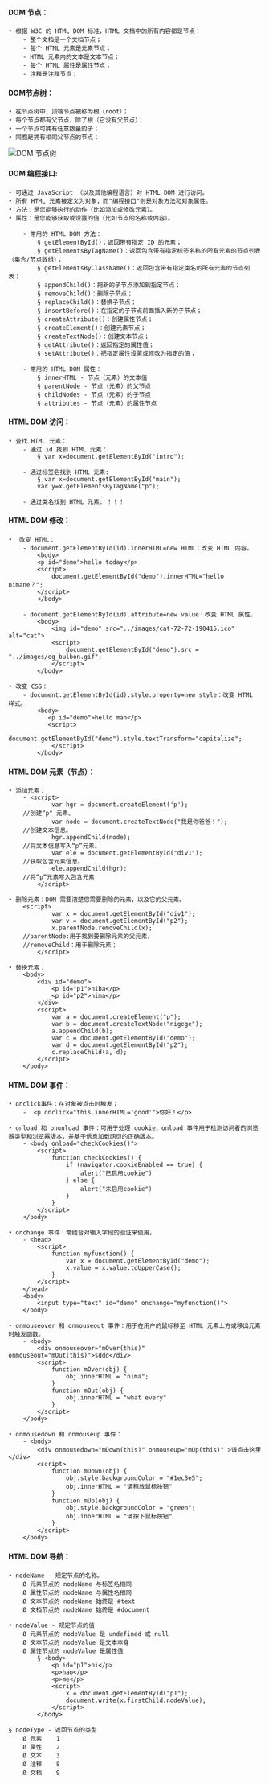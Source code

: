#### DOM 节点：
	• 根据 W3C 的 HTML DOM 标准，HTML 文档中的所有内容都是节点：
		- 整个文档是一个文档节点；
		- 每个 HTML 元素是元素节点；
		- HTML 元素内的文本是文本节点；
		- 每个 HTML 属性是属性节点；
		- 注释是注释节点；
		
#### DOM节点树：
	• 在节点树中，顶端节点被称为根（root）；
	• 每个节点都有父节点、除了根（它没有父节点）；
	• 一个节点可拥有任意数量的子；
	• 同胞是拥有相同父节点的节点；
![DOM 节点树](https://github.com/Weitians/notes/blob/master/imges/HTML%20DOM.jpg.gif)

#### DOM 编程接口:
	• 可通过 JavaScript （以及其他编程语言）对 HTML DOM 进行访问。
	• 所有 HTML 元素被定义为对象，而"编程接口"则是对象方法和对象属性。
	• 方法：是您能够执行的动作（比如添加或修改元素）。
	• 属性：是您能够获取或设置的值（比如节点的名称或内容）。
	
		- 常用的 HTML DOM 方法：
			§ getElementById()：返回带有指定 ID 的元素；
			§ getElementsByTagName()：返回包含带有指定标签名称的所有元素的节点列表（集合/节点数组）；
			§ getElementsByClassName()：返回包含带有指定类名的所有元素的节点列表；
			§ appendChild()：把新的子节点添加到指定节点；
			§ removeChild()：删除子节点；
			§ replaceChild()：替换子节点；
			§ insertBefore()：在指定的子节点前面插入新的子节点；
			§ createAttribute()：创建属性节点；
			§ createElement()：创建元素节点；
			§ createTextNode()：创建文本节点；
			§ getAttribute()：返回指定的属性值；
			§ setAttribute()：把指定属性设置或修改为指定的值；
			
		- 常用的 HTML DOM 属性：
			§ innerHTML - 节点（元素）的文本值
			§ parentNode - 节点（元素）的父节点
			§ childNodes - 节点（元素）的子节点
			§ attributes - 节点（元素）的属性节点
				
#### HTML DOM 访问：
	• 查找 HTML 元素：
		- 通过 id 找到 HTML 元素：
			§ var x=document.getElementById("intro");
			
		- 通过标签名找到 HTML 元素:
			§ var x=document.getElementById("main");
			var y=x.getElementsByTagName("p");
			
		- 通过类名找到 HTML 元素: ！！！


#### HTML DOM 修改：
	•  改变 HTML：
		- document.getElementById(id).innerHTML=new HTML：改变 HTML 内容。
			<body>
			<p id="demo">hello today</p>
			<script>
			    document.getElementById("demo").innerHTML="hello nimane？";    
			</script>
			</body>
			
		- document.getElementById(id).attribute=new value：改变 HTML 属性。
			<body>
			    <img id="demo" src="../images/cat-72-72-190415.ico" alt="cat">
			    <script>
			        document.getElementById("demo").src = "../images/eg_bulbon.gif";
			    </script>
			</body>
			
	• 改变 CSS：
		- document.getElementById(id).style.property=new style：改变 HTML 样式。
			<body>
			   <p id="demo">hello man</p>
			   <script>
			    document.getElementById("demo").style.textTransform="capitalize";
			    </script>
			</body>
			
#### HTML DOM 元素（节点）：
	• 添加元素：
		- <script>
		        var hgr = document.createElement('p');
		//创建“p" 元素。
		        var node = document.createTextNode("我是你爸爸！");
		//创建文本信息。
		        hgr.appendChild(node);
		//将文本信息写入“p”元素。
		        var ele = document.getElementById("div1");
		//获取包含元素信息。
		        ele.appendChild(hgr);
		//将“p“元素写入包含元素
		    </script>
		
	• 删除元素：DOM 需要清楚您需要删除的元素，以及它的父元素。
		<script>
		        var x = document.getElementById("div1");
		        var v = document.getElementById("p2");
		        x.parentNode.removeChild(x);
		//parentNode:用于找到要删除元素的父元素，
		//removeChild：用于删除元素；
		    </script>
		
	• 替换元素：
		<body>
		    <div id="demo">
		        <p id="p1">niba</p>
		        <p id="p2">nima</p>
		    </div>
		    <script>
		        var a = document.createElement("p");
		        var b = document.createTextNode("nigege");
		        a.appendChild(b);
		        var c = document.getElementById("demo");
		        var d = document.getElementById("p2");
		        c.replaceChild(a, d);
		    </script>
		</body>

 #### HTML DOM 事件：
	• onclick事件：在对象被点击时触发；
		-  <p onclick="this.innerHTML='good'">你好！</p>
		
	• onload 和 onunload 事件：可用于处理 cookie，onload 事件用于检测访问者的浏览器类型和浏览器版本，并基于信息加载网页的正确版本。
		- <body onload="checkCookies()">
		    <script>
		        function checkCookies() {
		            if (navigator.cookieEnabled == true) {
		                alert("已启用cookie")
		            } else {
		                alert("未启用cookie")
		            }
		        }
		    </script>
		</body>
		
	• onchange 事件：常结合对输入字段的验证来使用。
		- <head>
		    <script>
		        function myfunction() {
		            var x = document.getElementById("demo");
		            x.value = x.value.toUpperCase();
		        }
		    </script>
		</head>
		<body>
		    <input type="text" id="demo" onchange="myfunction()">
		</body>
		
	• onmouseover 和 onmouseout 事件：用于在用户的鼠标移至 HTML 元素上方或移出元素时触发函数。
		- <body>
		    <div onmouseover="mOver(this)" onmouseout="mOut(this)">sddd</div>
		    <script>
		        function mOver(obj) {
		            obj.innerHTML = "nima";
		        }
		        function mOut(obj) {
		            obj.innerHTML = "what every"
		        }
		    </script>
		</body>
		
	• onmousedown 和 onmouseup 事件：
		- <body>
		    <div onmousedown="mDown(this)" onmouseup="mUp(this)" >请点击这里</div>
		    <script>
		        function mDown(obj) {
		            obj.style.backgroundColor = "#1ec5e5";
		            obj.innerHTML = "请释放鼠标按钮"
		        }
		        function mUp(obj) {
		            obj.style.backgroundColor = "green";
		            obj.innerHTML = "请按下鼠标按钮"
		        }
		    </script>
		</body>
		
#### HTML DOM 导航：
	• nodeName - 规定节点的名称。
		Ø 元素节点的 nodeName 与标签名相同
		Ø 属性节点的 nodeName 与属性名相同
		Ø 文本节点的 nodeName 始终是 #text
		Ø 文档节点的 nodeName 始终是 #document
		
	• nodeValue - 规定节点的值
		Ø 元素节点的 nodeValue 是 undefined 或 null
		Ø 文本节点的 nodeValue 是文本本身
		Ø 属性节点的 nodeValue 是属性值
			§ <body>
			    <p id="p1">ni</p>
			    <p>hao</p>
			    <p>me</p>
			    <script>
			        x = document.getElementById("p1");
			        document.write(x.firstChild.nodeValue);
			    </script>
			</body>
			
	§ nodeType - 返回节点的类型
		Ø 元素	1
		Ø 属性	2
		Ø 文本	3
		Ø 注释	8
		Ø 文档	9	
